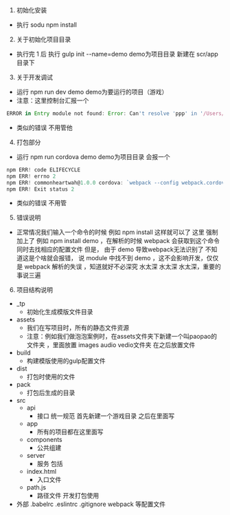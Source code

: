 1. 初始化安装

- 执行 sodu npm install

2. 关于初始化项目目录

- 执行完 1 后 执行 gulp init --name=demo demo为项目目录 新建在 scr/app 目录下

3. 关于开发调试

- 运行 npm run dev demo demo为要运行的项目（游戏）
- 注意：这里控制台汇报一个 
```js
ERROR in Entry module not found: Error: Can't resolve 'ppp' in '/Users/wangahai/work-dev/项目/phaser-es6-webpack
```
- 类似的错误 不用管他 

4. 打包部分

- 运行 npm run cordova demo demo为项目目录 会报一个
```js
npm ERR! code ELIFECYCLE
npm ERR! errno 2
npm ERR! commonheartwah@1.0.0 cordova: `webpack --config webpack.cordova.config.js "stars"`
npm ERR! Exit status 2
```
- 类似的错误 不用管 

5. 错误说明

- 正常情况我们输入一个命令的时候 例如 npm install 这样就可以了 这里 强制加上了 例如 npm install demo ，在解析的时候 webpack 会获取到这个命令 同时去找相应的配置文件 但是， 由于 demo 导致webpack无法识别了 不知道这是个啥就会报错， 说 module 中找不到 demo ，这不会影响开发，仅仅是 webpack 解析的失误 ，知道就好不必深究 水太深 水太深 水太深，重要的事说三遍

6. 项目结构说明

- _tp
  - 初始化生成模版文件目录
- assets
  - 我们在写项目时，所有的静态文件资源
  - 注意：例如我们做泡泡案例时，在assets文件夹下新建一个叫paopao的文件夹 ，里面放置 images audio vedio文件夹 在之后放置文件
- build
  - 构建模版使用的gulp配置文件
- dist
  - 打包时使用的文件
- pack
  - 打包后生成的目录
- src
  - api
    - 接口 统一规范 首先新建一个游戏目录 之后在里面写
  - app
    - 所有的项目都在这里面写
  - components
    - 公共组建
  - server
    - 服务 包括
  - index.html
    - 入口文件
  - path.js
    - 路径文件 开发打包使用
- 外部 .babelrc .eslintrc .gitignore webpack 等配置文件